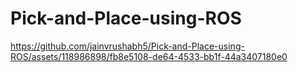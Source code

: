 # Pick-and-Place-using-ROS

https://github.com/jainvrushabh5/Pick-and-Place-using-ROS/assets/118986898/fb8e5108-de64-4533-bb1f-44a3407180e0

